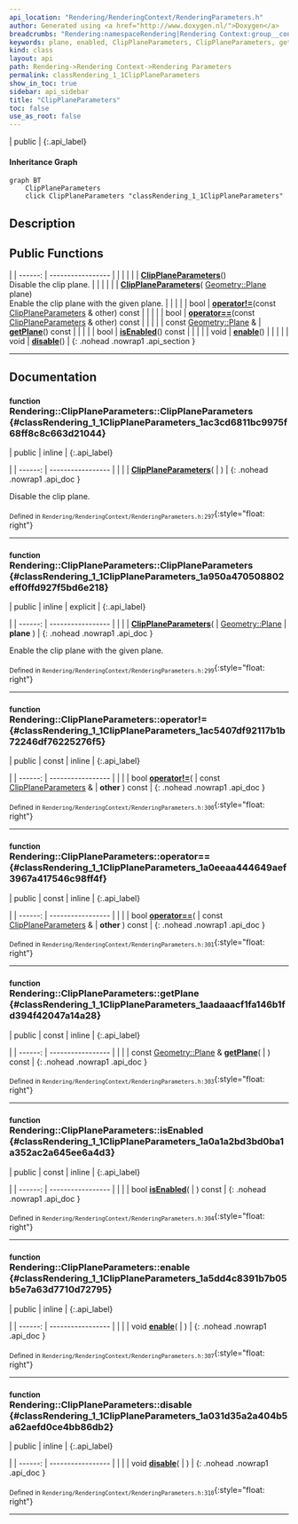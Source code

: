 ```yaml
---
api_location: "Rendering/RenderingContext/RenderingParameters.h"
author: Generated using <a href="http://www.doxygen.nl/">Doxygen</a>
breadcrumbs: "Rendering:namespaceRendering|Rendering Context:group__context|Rendering Parameters:group__rendering__parameter"
keywords: plane, enabled, ClipPlaneParameters, ClipPlaneParameters, getPlane, isEnabled, enable, disable
kind: class
layout: api
path: Rendering->Rendering Context->Rendering Parameters
permalink: classRendering_1_1ClipPlaneParameters
show_in_toc: true
sidebar: api_sidebar
title: "ClipPlaneParameters"
toc: false
use_as_root: false
---
```


| public |
{:.api_label}

#### Inheritance Graph

```mermaid
graph BT
	ClipPlaneParameters
	click ClipPlaneParameters "classRendering_1_1ClipPlaneParameters"
```

## Description





## Public Functions

|
| ------: | ----------------- |
|  | |
|  | **[ClipPlaneParameters](#classRendering_1_1ClipPlaneParameters_1ac3cd6811bc9975f68ff8c8c663d21044)**() <br/> Disable the clip plane. |
|  | |
|  | **[ClipPlaneParameters](#classRendering_1_1ClipPlaneParameters_1a950a470508802eff0ffd927f5bd6e218)**( [Geometry::Plane](namespaceGeometry#namespaceGeometry_1a31c164b51b684a6f729944407912ce7c)  plane) <br/> Enable the clip plane with the given plane. |
|  | |
| bool | **[operator!=](#classRendering_1_1ClipPlaneParameters_1ac5407df92117b1b72246df76225276f5)**(const [ClipPlaneParameters](classRendering_1_1ClipPlaneParameters) & other) const |
|  | |
| bool | **[operator==](#classRendering_1_1ClipPlaneParameters_1a0eeaa444649aef3967a417546c98ff4f)**(const [ClipPlaneParameters](classRendering_1_1ClipPlaneParameters) & other) const |
|  | |
| const [Geometry::Plane](namespaceGeometry#namespaceGeometry_1a31c164b51b684a6f729944407912ce7c) & | **[getPlane](#classRendering_1_1ClipPlaneParameters_1aadaaacf1fa146b1fd394f42047a14a28)**() const |
|  | |
| bool | **[isEnabled](#classRendering_1_1ClipPlaneParameters_1a0a1a2bd3bd0ba1a352ac2a645ee6a4d3)**() const |
|  | |
| void | **[enable](#classRendering_1_1ClipPlaneParameters_1a5dd4c8391b7b05b5e7a63d7710d72795)**() |
|  | |
| void | **[disable](#classRendering_1_1ClipPlaneParameters_1a031d35a2a404b5a62aefd0ce4bb86db2)**() |
{: .nohead .nowrap1 .api_section }


-------------------------------------------------------------------

## Documentation

### <small>function</small><br/> Rendering::ClipPlaneParameters::ClipPlaneParameters {#classRendering_1_1ClipPlaneParameters_1ac3cd6811bc9975f68ff8c8c663d21044}

| public | inline |
{:.api_label}

|
| ------: | ----------------- |
|  |
|  **[ClipPlaneParameters](#classRendering_1_1ClipPlaneParameters_1ac3cd6811bc9975f68ff8c8c663d21044)**( |  ) |
{: .nohead .nowrap1 .api_doc }

Disable the clip plane.





<sub>Defined in `Rendering/RenderingContext/RenderingParameters.h:297`</sub>{:style="float: right"}

-------------------------------------------------------------------

### <small>function</small><br/> Rendering::ClipPlaneParameters::ClipPlaneParameters {#classRendering_1_1ClipPlaneParameters_1a950a470508802eff0ffd927f5bd6e218}

| public | inline | explicit |
{:.api_label}

|
| ------: | ----------------- |
|  |
|  **[ClipPlaneParameters](#classRendering_1_1ClipPlaneParameters_1a950a470508802eff0ffd927f5bd6e218)**( |  [Geometry::Plane](namespaceGeometry#namespaceGeometry_1a31c164b51b684a6f729944407912ce7c)  | **plane** ) |
{: .nohead .nowrap1 .api_doc }

Enable the clip plane with the given plane.





<sub>Defined in `Rendering/RenderingContext/RenderingParameters.h:299`</sub>{:style="float: right"}

-------------------------------------------------------------------

### <small>function</small><br/> Rendering::ClipPlaneParameters::operator!= {#classRendering_1_1ClipPlaneParameters_1ac5407df92117b1b72246df76225276f5}

| public | const | inline |
{:.api_label}

|
| ------: | ----------------- |
|  |
| bool **[operator!=](#classRendering_1_1ClipPlaneParameters_1ac5407df92117b1b72246df76225276f5)**( | const [ClipPlaneParameters](classRendering_1_1ClipPlaneParameters) & | **other** ) const |
{: .nohead .nowrap1 .api_doc }





<sub>Defined in `Rendering/RenderingContext/RenderingParameters.h:300`</sub>{:style="float: right"}

-------------------------------------------------------------------

### <small>function</small><br/> Rendering::ClipPlaneParameters::operator== {#classRendering_1_1ClipPlaneParameters_1a0eeaa444649aef3967a417546c98ff4f}

| public | const | inline |
{:.api_label}

|
| ------: | ----------------- |
|  |
| bool **[operator==](#classRendering_1_1ClipPlaneParameters_1a0eeaa444649aef3967a417546c98ff4f)**( | const [ClipPlaneParameters](classRendering_1_1ClipPlaneParameters) & | **other** ) const |
{: .nohead .nowrap1 .api_doc }





<sub>Defined in `Rendering/RenderingContext/RenderingParameters.h:301`</sub>{:style="float: right"}

-------------------------------------------------------------------

### <small>function</small><br/> Rendering::ClipPlaneParameters::getPlane {#classRendering_1_1ClipPlaneParameters_1aadaaacf1fa146b1fd394f42047a14a28}

| public | const | inline |
{:.api_label}

|
| ------: | ----------------- |
|  |
| const [Geometry::Plane](namespaceGeometry#namespaceGeometry_1a31c164b51b684a6f729944407912ce7c) & **[getPlane](#classRendering_1_1ClipPlaneParameters_1aadaaacf1fa146b1fd394f42047a14a28)**( |  ) const |
{: .nohead .nowrap1 .api_doc }





<sub>Defined in `Rendering/RenderingContext/RenderingParameters.h:303`</sub>{:style="float: right"}

-------------------------------------------------------------------

### <small>function</small><br/> Rendering::ClipPlaneParameters::isEnabled {#classRendering_1_1ClipPlaneParameters_1a0a1a2bd3bd0ba1a352ac2a645ee6a4d3}

| public | const | inline |
{:.api_label}

|
| ------: | ----------------- |
|  |
| bool **[isEnabled](#classRendering_1_1ClipPlaneParameters_1a0a1a2bd3bd0ba1a352ac2a645ee6a4d3)**( |  ) const |
{: .nohead .nowrap1 .api_doc }





<sub>Defined in `Rendering/RenderingContext/RenderingParameters.h:304`</sub>{:style="float: right"}

-------------------------------------------------------------------

### <small>function</small><br/> Rendering::ClipPlaneParameters::enable {#classRendering_1_1ClipPlaneParameters_1a5dd4c8391b7b05b5e7a63d7710d72795}

| public | inline |
{:.api_label}

|
| ------: | ----------------- |
|  |
| void **[enable](#classRendering_1_1ClipPlaneParameters_1a5dd4c8391b7b05b5e7a63d7710d72795)**( |  ) |
{: .nohead .nowrap1 .api_doc }





<sub>Defined in `Rendering/RenderingContext/RenderingParameters.h:307`</sub>{:style="float: right"}

-------------------------------------------------------------------

### <small>function</small><br/> Rendering::ClipPlaneParameters::disable {#classRendering_1_1ClipPlaneParameters_1a031d35a2a404b5a62aefd0ce4bb86db2}

| public | inline |
{:.api_label}

|
| ------: | ----------------- |
|  |
| void **[disable](#classRendering_1_1ClipPlaneParameters_1a031d35a2a404b5a62aefd0ce4bb86db2)**( |  ) |
{: .nohead .nowrap1 .api_doc }





<sub>Defined in `Rendering/RenderingContext/RenderingParameters.h:310`</sub>{:style="float: right"}

-------------------------------------------------------------------

